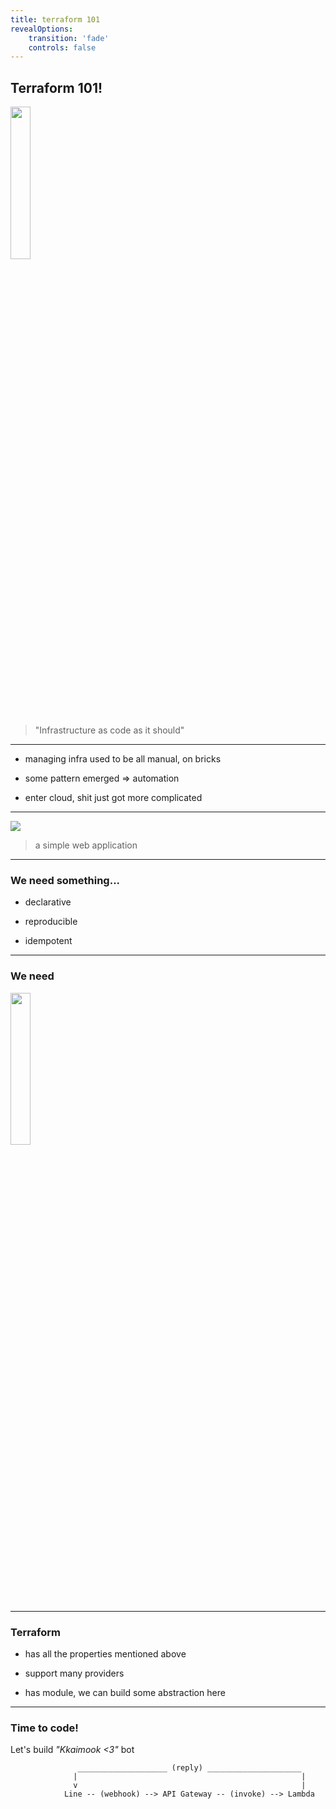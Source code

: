 ```yaml
---
title: terraform 101
revealOptions:
    transition: 'fade'
    controls: false
---
```



## Terraform 101!

<img
  src="https://avatars0.githubusercontent.com/u/28900900?s=460&v=4"
  style="width: 25%" />

> "Infrastructure as code as it should"

---

* managing infra used to be all manual, on bricks
<!-- .element: class="fragment" data-fragment-index="1"-->
* some pattern emerged => automation
<!-- .element: class="fragment" data-fragment-index="2"-->
* enter cloud, shit just got more complicated
<!-- .element: class="fragment" data-fragment-index="3"-->

---

![](https://www.em360tech.com/wp-content/uploads/2017/09/aws-cloud.png)

> a simple web application

---

### We need something...

* declarative
<!-- .element: class="fragment" data-fragment-index="1"-->
* reproducible
<!-- .element: class="fragment" data-fragment-index="2"-->
* idempotent
<!-- .element: class="fragment" data-fragment-index="3"-->
---

### We need

<img
  src="https://avatars0.githubusercontent.com/u/28900900?s=460&v=4"
  style="width: 25%" />

---

### Terraform

* has all the properties mentioned above
<!-- .element: class="fragment" data-fragment-index="1"-->
* support many providers
<!-- .element: class="fragment" data-fragment-index="2"-->
* has module, we can build some abstraction here
<!-- .element: class="fragment" data-fragment-index="3"-->

---

### Time to code!
Let's build _"Kkaimook <3"_ bot

```
               ____________________ (reply) _____________________
              |                                                  |
              v                                                  |
            Line -- (webhook) --> API Gateway -- (invoke) --> Lambda
```
